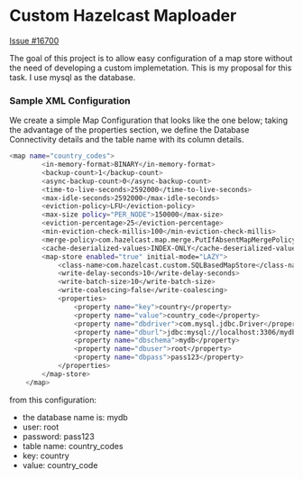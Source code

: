 # Custom Hazelcast Maploader 
[Issue #16700](https://github.com/hazelcast/hazelcast/issues/16700)

The goal of this project is to allow easy configuration of a map store without the need of developing a custom implemetation. This is my proposal for this task. I use mysql as the database.

### Sample XML Configuration
We create a simple Map Configuration that looks like the one below; taking the advantage of the properties section, we define the Database Connectivity details and the table name with its column details.

```sh
<map name="country_codes">
        <in-memory-format>BINARY</in-memory-format>
        <backup-count>1</backup-count>
        <async-backup-count>0</async-backup-count>
        <time-to-live-seconds>2592000</time-to-live-seconds>
        <max-idle-seconds>2592000</max-idle-seconds>
        <eviction-policy>LFU</eviction-policy>
        <max-size policy="PER_NODE">150000</max-size>
        <eviction-percentage>25</eviction-percentage>
        <min-eviction-check-millis>100</min-eviction-check-millis>
        <merge-policy>com.hazelcast.map.merge.PutIfAbsentMapMergePolicy</merge-policy>
        <cache-deserialized-values>INDEX-ONLY</cache-deserialized-values>
        <map-store enabled="true" initial-mode="LAZY">
            <class-name>com.hazelcast.custom.SQLBasedMapStore</class-name>
            <write-delay-seconds>10</write-delay-seconds>
            <write-batch-size>10</write-batch-size>
            <write-coalescing>false</write-coalescing>
            <properties>
                <property name="key">country</property>
                <property name="value">country_code</property>
                <property name="dbdriver">com.mysql.jdbc.Driver</property>
                <property name="dburl">jdbc:mysql://localhost:3306/mydb</property>
                <property name="dbschema">mydb</property>
                <property name="dbuser">root</property>
                <property name="dbpass">pass123</property>
            </properties>
        </map-store>
    </map>
```
from this configuration:

- the database name is: mydb
- user: root
- password: pass123
- table name: country_codes
- key: country
- value: country_code
